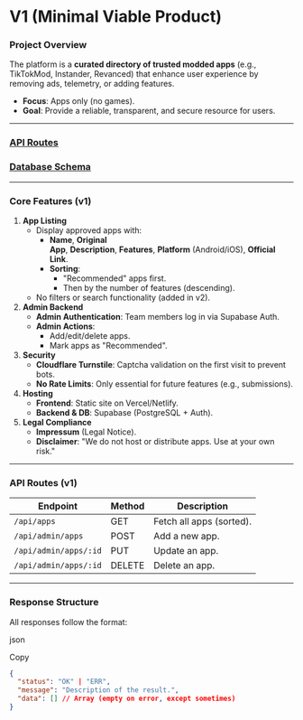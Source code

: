 # **V1 (Minimal Viable Product)**
### **Project Overview**

The platform is a **curated directory of trusted modded apps** (e.g., TikTokMod, Instander, Revanced) that enhance user experience by removing ads, telemetry, or adding features.

- **Focus**: Apps only (no games).
- **Goal**: Provide a reliable, transparent, and secure resource for users.

---
### [API Routes](./API_ROUTES.md)

### [Database Schema](./DATABASE_SCHEMA.md)
---

### **Core Features (v1)**

1. **App Listing**
    - Display approved apps with:
        - **Name**, **Original App**, **Description**, **Features**, **Platform** (Android/iOS), **Official Link**.
        - **Sorting**:
            - "Recommended" apps first.
            - Then by the number of features (descending).
    - No filters or search functionality (added in v2).
2. **Admin Backend**
    - **Admin Authentication**: Team members log in via Supabase Auth.
    - **Admin Actions**:
        - Add/edit/delete apps.
        - Mark apps as "Recommended".
3. **Security**
    - **Cloudflare Turnstile**: Captcha validation on the first visit to prevent bots.
    - **No Rate Limits**: Only essential for future features (e.g., submissions).
4. **Hosting**
    - **Frontend**: Static site on Vercel/Netlify.
    - **Backend & DB**: Supabase (PostgreSQL + Auth).
5. **Legal Compliance**
    - **Impressum** (Legal Notice).
    - **Disclaimer**: "We do not host or distribute apps. Use at your own risk."

---

### **API Routes (v1)**

| **Endpoint** | **Method** | **Description** |
| --- | --- | --- |
| `/api/apps` | GET | Fetch all apps (sorted). |
| `/api/admin/apps` | POST | Add a new app. |
| `/api/admin/apps/:id` | PUT | Update an app. |
| `/api/admin/apps/:id` | DELETE | Delete an app. |

---

### **Response Structure**

All responses follow the format:

json

Copy

```json
{
  "status": "OK" | "ERR",
  "message": "Description of the result.",
  "data": [] // Array (empty on error, except sometimes)
}
```